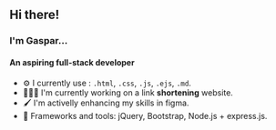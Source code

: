 ## Hi there!
### I'm Gaspar...
#### An aspiring full-stack developer

<!--
**gasparc-101/gasparc-101** is a ✨ _special_ ✨ repository because its `README.md` (this file) appears on your GitHub profile.

Here are some ideas to get you started:

- 🔭 I’m currently working on ...
- 🌱 I’m currently learning ...
- 👯 I’m looking to collaborate on ...
- 🤔 I’m looking for help with ...
- 💬 Ask me about ...
- 📫 How to reach me: ...
- 😄 Pronouns: ...
- ⚡ Fun fact: ...
-->

* ⚙️ I currently use : `.html`, `.css`, `.js`, `.ejs`, `.md`.
* 👨🏾‍💻 I'm currently working on a link **shortening** website.
* 🖌️ I'm activelly enhancing my skills in figma.
* 🔰 Frameworks and tools: jQuery, Bootstrap, Node.js + express.js.
